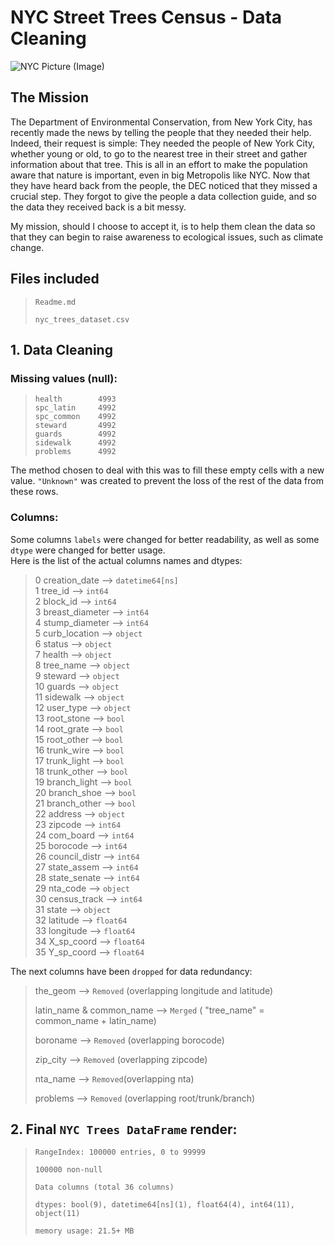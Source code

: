 # NYC Street Trees Census - Data Cleaning

![NYC Picture (Image)](https://imgs.6sqft.com/wp-content/uploads/2015/04/21000922/MAPS-by-Jill-Hubley-Explore-NYC-Street-Trees-by-Species-4.png)

## The Mission

The Department of Environmental Conservation, from New York City, has recently made the news by telling the people that they needed their help. 
Indeed, their request is simple: They needed the people of New York City, whether young or old, to go to the nearest tree in their street and gather information about that tree.
This is all in an effort to make the population aware that nature is important, even in big Metropolis like NYC. Now that they have heard back from the people, the DEC noticed that they missed a crucial step. 
They forgot to give the people a data collection guide, and so the data they received back is a bit messy.

My mission, should I choose to accept it, is to help them clean the data so that they can begin to raise awareness to ecological issues, such as climate change.

## Files included

>
>`Readme.md`
>
> `nyc_trees_dataset.csv`

## 1. Data Cleaning

### Missing values (null):

>`health        4993`<br/>
>`spc_latin     4992`<br/>
>`spc_common    4992`<br/>
>`steward       4992`<br/>
>`guards        4992`<br/>
>`sidewalk      4992`<br/>
>`problems      4992`<br/>

The method chosen to deal with this was to fill these empty cells with a new value.
`"Unknown"` was created to prevent the loss of the rest of the data from these rows.

### Columns:

Some columns `labels` were changed for better readability, as well as some `dtype` were changed for better usage.<br/>
Here is the list of the actual columns names and dtypes:

>0   creation_date --> `datetime64[ns]`<br/>
>1   tree_id --> `int64`<br/>
>2   block_id --> `int64`<br/>
>3   breast_diameter --> `int64`<br/>
>4   stump_diameter --> `int64`<br/>
>5   curb_location --> `object`<br/> 
>6   status --> `object`<br/>
>7   health --> `object`<br/>
>8   tree_name --> `object`<br/>
>9   steward --> `object`<br/>
>10  guards --> `object`<br/>
>11  sidewalk --> `object`<br/>
>12  user_type --> `object`<br/>
>13  root_stone --> `bool`<br/>
>14  root_grate --> `bool`<br/>
>15  root_other --> `bool`<br/>
>16  trunk_wire --> `bool`<br/>
>17  trunk_light --> `bool`<br/>
>18  trunk_other --> `bool`<br/>
>19  branch_light  --> `bool`<br/>
>20  branch_shoe --> `bool`<br/>
>21  branch_other --> `bool`<br/>
>22  address --> `object`<br/>
>23  zipcode --> `int64`<br/>
>24 com_board --> `int64`<br/>
>25  borocode --> `int64`<br/>
>26  council_distr --> `int64`<br/>
>27  state_assem --> `int64`<br/>
>28  state_senate --> `int64`<br/>
>29  nta_code --> `object`<br/>
>30  census_track --> `int64`<br/>
>31  state --> `object`<br/>
>32  latitude --> `float64`<br/>
>33  longitude --> `float64`<br/>
>34  X_sp_coord --> `float64`<br/>
>35  Y_sp_coord --> `float64`<br/>

The next columns have been `dropped` for data redundancy:

>the_geom --> `Removed` (overlapping longitude and latitude)
>
>latin_name & common_name --> `Merged` ( "tree_name" = common_name + latin_name)
>
>boroname --> `Removed` (overlapping borocode)
>
>zip_city --> `Removed` (overlapping zipcode)
>
>nta_name --> `Removed`(overlapping nta)
>
> problems --> `Removed` (overlapping root/trunk/branch)
## 2. Final `NYC Trees DataFrame` render:

>`RangeIndex: 100000 entries, 0 to 99999`
>
>`100000 non-null`
>
>`Data columns (total 36 columns)`
>
>`dtypes: bool(9), datetime64[ns](1), float64(4), int64(11), object(11)`
>
>`memory usage: 21.5+ MB`

